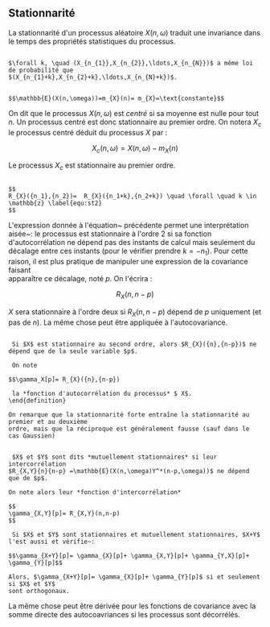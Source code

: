 ## Stationnarité

La stationnarité d'un processus aléatoire $X(n,\omega)$ traduit une invariance dans le temps des propriétés statistiques du processus.

```{prf:definition} Stationnarité forte

$\forall k, \quad (X_{n_{1}},X_{n_{2}},\ldots,X_{n_{N}})$ a même loi de probabilité que
$(X_{n_{1}+k},X_{n_{2}+k},\ldots,X_{n_{N}+k})$.

```

```{prf:definition} Stationnarité du premier ordre

$$\mathbb{E}(X(n,\omega))=m_{X}(n)= m_{X}=\text{constante}$$

```

On dit que le processus $X(n,\omega)$ est *centré*  si sa moyenne est nulle pour tout $n$. Un processus centré est donc stationnaire au premier ordre. On notera $X_c$ le processus centré déduit du processus $X$ par :

$$X_c(n,\omega)=X(n,\omega)-m_X(n)$$

Le processus $X_c$ est stationnaire au premier ordre.

```{prf:definition} Stationnarité du Second ordre

$$ 
R_{X}({n_1},{n_2})=  R_{X}({n_1+k},{n_2+k}) \quad \forall \quad k \in \mathbb{z} \label{equ:st2} 
$$
```

L'expression donnée à l'équation~ précédente permet une interprétation aisée~: le processus est stationnaire à l'ordre 2 si sa fonction d'autocorrélation ne dépend pas des instants de calcul mais seulement du décalage  entre ces instants (pour le vérifier prendre $k=-n_1$). 
Pour cette raison, il est plus pratique de manipuler une expression de la covariance faisant  
apparaître ce décalage, noté $p$. On l'écrira :

$$R_{X}({n},{n-p})$$

$X$ sera stationnaire à l'ordre deux si $R_{X}({n},{n-p})$ dépend de $p$ uniquement (et pas de $n$). La même chose peut être appliquée à l'autocovariance.

```{prf:definition} Stationnarité au second ordre : fonction d'autocorélation

 Si $X$ est stationnaire au second ordre, alors $R_{X}({n},{n-p})$ ne dépend que de la seule variable $p$. 
 
 On note

$$\gamma_X[p]= R_{X}({n},{n-p})

 la *fonction d'autocorrélation du processus* $ X$. 
\end{definition}

On remarque que la stationnarité forte entraîne la stationnarité au premier et au deuxième
ordre, mais que la réciproque est généralement fausse (sauf dans le cas Gaussien)
```

```{prf:definition} Stationnarité mutuelle

 $X$ et $Y$ sont dits *mutuellement stationnaires* si leur intercorrélation 
$R_{X,Y}{n}{n-p} =\mathbb{E}(X(n,\omega)Y^*(n-p,\omega))$ ne dépend que de $p$. 

On note alors leur *fonction d'intercorrélation*

$$
\gamma_{X,Y}[p]= R_{X,Y}(n,n-p) 
$$ 

```

```{prf:property} Somme de processus
 Si $X$ et $Y$ sont stationnaires et mutuellement stationnaires, $X+Y$ l'est aussi et vérifie~:
 
$$\gamma_{X+Y}[p]= \gamma_{X}[p]+ \gamma_{X,Y}[p]+ \gamma_{Y,X}[p]+ \gamma_{Y}[p]$$

Alors, $\gamma_{X+Y}[p]= \gamma_{X}[p]+ \gamma_{Y}[p]$ si et seulement si $X$ et $Y$
sont orthogonaux.
```

La même chose peut être dérivée pour les fonctions de covariance avec la somme directe des autocoavriances si les processus sont décorrélés.